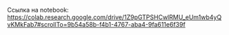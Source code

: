 Ссылка на notebook:
https://colab.research.google.com/drive/1Z9pGTPSHCwlRMU_eUm1wb4yQvKMkFab7#scrollTo=9b54a58b-f4b1-4767-aba4-9fa611e6f39f

